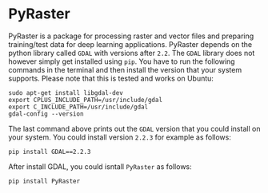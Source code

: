 # PyRaster

PyRaster is a package for processing raster and vector files and preparing training/test data for deep learning applications. PyRaster depends on the python library called `GDAL` with versions after `2.2`. The `GDAL` library does not however simply get installed using `pip`. You have to run the following commands in the terminal and then install the version that your system supports. Please note that this is tested and works on Ubuntu:

```
sudo apt-get install libgdal-dev
export CPLUS_INCLUDE_PATH=/usr/include/gdal
export C_INCLUDE_PATH=/usr/include/gdal
gdal-config --version
```

The last command above prints out the `GDAL` version that you could install on your system. You could install version `2.2.3` for example as follows:


```
pip install GDAL==2.2.3
```

After install GDAL, you could isntall `PyRaster` as follows:

```
pip install PyRaster
```

